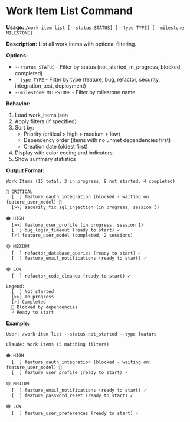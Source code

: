 # Work Item List Command

**Usage:** `/work-item list [--status STATUS] [--type TYPE] [--milestone MILESTONE]`

**Description:** List all work items with optional filtering.

**Options:**
- `--status STATUS` - Filter by status (not_started, in_progress, blocked, completed)
- `--type TYPE` - Filter by type (feature, bug, refactor, security, integration_test, deployment)
- `--milestone MILESTONE` - Filter by milestone name

**Behavior:**

1. Load work_items.json
2. Apply filters (if specified)
3. Sort by:
   - Priority (critical > high > medium > low)
   - Dependency order (items with no unmet dependencies first)
   - Creation date (oldest first)
4. Display with color coding and indicators
5. Show summary statistics

**Output Format:**

```
Work Items (15 total, 3 in progress, 8 not started, 4 completed)

🔴 CRITICAL
  [  ] feature_oauth_integration (blocked - waiting on: feature_user_model) 🚫
  [>>] security_fix_sql_injection (in progress, session 3)

🟠 HIGH
  [>>] feature_user_profile (in progress, session 1)
  [  ] bug_login_timeout (ready to start) ✓
  [✓] feature_user_model (completed, 2 sessions)

🟡 MEDIUM
  [  ] refactor_database_queries (ready to start) ✓
  [  ] feature_email_notifications (ready to start) ✓

🟢 LOW
  [  ] refactor_code_cleanup (ready to start) ✓

Legend:
  [  ] Not started
  [>>] In progress
  [✓] Completed
  🚫 Blocked by dependencies
  ✓ Ready to start
```

**Example:**

```
User: /work-item list --status not_started --type feature

Claude: Work Items (5 matching filters)

🟠 HIGH
  [  ] feature_oauth_integration (blocked - waiting on: feature_user_model) 🚫
  [  ] feature_user_profile (ready to start) ✓

🟡 MEDIUM
  [  ] feature_email_notifications (ready to start) ✓
  [  ] feature_password_reset (ready to start) ✓

🟢 LOW
  [  ] feature_user_preferences (ready to start) ✓
```
